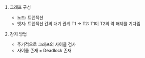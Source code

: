 1) 그래프 구성
   - 노드: 트랜잭션
   - 엣지: 트랜잭션 간의 대기 관계
   T1 -> T2: T1이 T2의 락 해제를 기다림

2) 감지 방법
   - 주기적으로 그래프의 사이클 검사
   - 사이클 존재 = Deadlock 존재